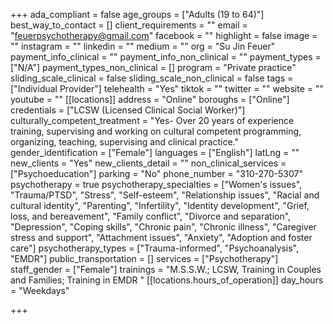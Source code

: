 +++
ada_compliant = false
age_groups = ["Adults (19 to 64)"]
best_way_to_contact = []
client_requirements = ""
email = "feuerpsychotherapy@gmail.com"
facebook = ""
highlight = false
image = ""
instagram = ""
linkedin = ""
medium = ""
org = "Su Jin Feuer"
payment_info_clinical = ""
payment_info_non_clinical = ""
payment_types = ["N/A"]
payment_types_non_clinical = []
program = "Private practice"
sliding_scale_clinical = false
sliding_scale_non_clinical = false
tags = ["Individual Provider"]
telehealth = "Yes"
tiktok = ""
twitter = ""
website = ""
youtube = ""
[[locations]]
address = "Online"
boroughs = ["Online"]
credentials = ["LCSW (Licensed Clinical Social Worker)"]
culturally_competent_treatment = "Yes- Over 20 years of experience training, supervising and working on cultural competent programming, organizing, teaching, supervising and clinical practice."
gender_identification = ["Female"]
languages = ["English"]
latLng = ""
new_clients = "Yes"
new_clients_detail = ""
non_clinical_services = ["Psychoeducation"]
parking = "No"
phone_number = "310-270-5307"
psychotherapy = true
psychotherapy_specialties = ["Women's issues", "Trauma/PTSD", "Stress", "Self-esteem", "Relationship issues", "Racial and cultural identity", "Parenting", "Infertility", "Identity development", "Grief, loss, and bereavement", "Family conflict", "Divorce and separation", "Depression", "Coping skills", "Chronic pain", "Chronic illness", "Caregiver stress and support", "Attachment issues", "Anxiety", "Adoption and foster care"]
psychotherapy_types = ["Trauma-informed", "Psychoanalysis", "EMDR"]
public_transportation = []
services = ["Psychotherapy"]
staff_gender = ["Female"]
trainings = "M.S.S.W.; LCSW, Training in Couples and Families; Training in EMDR "
[[locations.hours_of_operation]]
day_hours = "Weekdays"

+++
